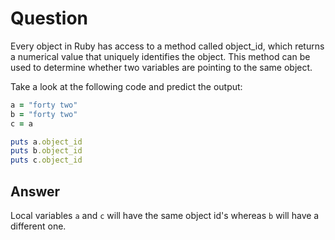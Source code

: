 # Question
Every object in Ruby has access to a method called object_id, which returns a numerical value that uniquely identifies the object. This method can be used to determine whether two variables are pointing to the same object.

Take a look at the following code and predict the output:
```ruby
a = "forty two"
b = "forty two"
c = a

puts a.object_id
puts b.object_id
puts c.object_id
```
## Answer
Local variables `a` and `c` will have the same object id's whereas `b` will have a different one. 